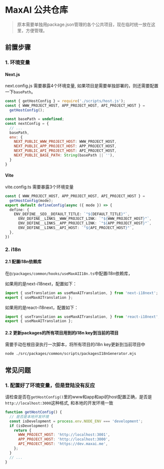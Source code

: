 # MaxAI 公共仓库

> 原本需要单独用package.json管理的各个公共项目，现在临时统一放在这里，方便管理。

## 前置步骤


### 1. 环境变量

#### Next.js

next.config.js 需要暴露4个环境变量, 如果项目是需要单独部署的，则还需要配置一下`basePath`。
```javascript
const { getHostConfig } = require('./scripts/host.js');
const { WWW_PROJECT_HOST, APP_PROJECT_HOST, API_PROJECT_HOST } =
  getHostConfig();

const basePath = undefined;
const nextConfig = {
  // ...
  basePath,
  env: {
    NEXT_PUBLIC_WWW_PROJECT_HOST: WWW_PROJECT_HOST,
    NEXT_PUBLIC_APP_PROJECT_HOST: APP_PROJECT_HOST,
    NEXT_PUBLIC_API_PROJECT_HOST: API_PROJECT_HOST,
    NEXT_PUBLIC_BASE_PATH: String(basePath || ''),
  }
}
```

#### Vite

vite.config.ts 需要暴露3个环境变量

```typescript
const { WWW_PROJECT_HOST, APP_PROJECT_HOST, API_PROJECT_HOST } =
  getHostConfig(mode);
export default defineConfig(async ({ mode }) => {
  define: {
    ENV_DEFINE__SEO__DEFAULT_TITLE: `"${DEFAULT_TITLE}"`,
      ENV_DEFINE__LINKS__WWW_PROJECT_LINK: `"${WWW_PROJECT_HOST}"`,
      ENV_DEFINE__LINKS__APP_PROJECT_LINK: `"${APP_PROJECT_HOST}"`,
      ENV_DEFINE__LINKS__API_HOST: `"${API_PROJECT_HOST}"`,
  },
})
```

### 2. i18n

#### 2.1 配置i18n依赖库

在`@/packages/common/hooks/useMaxAII18n.ts`中配置i18n依赖库，

如果用的是next-i18next，配置如下：

```typescript
import { useTranslation as useMaxAITranslation, } from 'next-i18next';
export { useMaxAITranslation };
```

如果用的是react-i18next，配置如下：

```typescript
import { useTranslation as useMaxAITranslation, } from 'react-i18next';
export { useMaxAITranslation };
```


#### 2.2 更新packages的所有项目用到的i18n key到当前的项目

需要手动在根目录执行一次脚本，将所有项目的i18n key更新到当前项目中

```bash
node ./src/packages/common/scripts/packagesI18nGenerator.mjs
```

## 常见问题

### 1. 配置好了环境变量，但是登陆没有反应

请检查是否在`getHostConfig()`里的www和app和api的host配置正确，是否是`http://localhost:3000`这种格式, 和本地的开发环境一致

```javascript
function getHostConfig() {
  // 是否是本地开发环境
  const isDevelopment = process.env.NODE_ENV === 'development';
  if (isDevelopment) {
    return {
      WWW_PROJECT_HOST: 'http://localhost:3001',
      APP_PROJECT_HOST: 'http://localhost:3000',
      API_PROJECT_HOST: 'https://dev.maxai.me',
    };
  }
  // ...
}

```